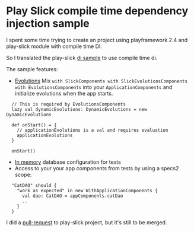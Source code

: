 # Play Slick compile time dependency injection sample

I spent some time trying to create an project using playframework 2.4 and play-slick module with compile time DI.

So I translated the play-slick [di sample](https://github.com/playframework/play-slick/tree/master/samples/di) to use compile time di.

The sample features:
* [Evolutions](https://github.com/NicolaeNMV/play-slick-compile-time-di-sample/blob/master/app/AppMain.scala#L21)
Mix `with SlickComponents with SlickEvolutionsComponents with EvolutionsComponents` into your `ApplicationComponents` and initialize evolutions when the app starts.
```
  // This is required by EvolutionsComponents
  lazy val dynamicEvolutions: DynamicEvolutions = new DynamicEvolutions

  def onStart() = {
    // applicationEvolutions is a val and requires evaluation
    applicationEvolutions
  }

  onStart()
```

* [In memory](https://github.com/NicolaeNMV/play-slick-compile-time-di-sample/blob/master/test/TestEnvironment.scala#L12) database configuration for tests
* Access to your your app components from tests by using a specs2 scope:

```
  "CatDAO" should {
    "work as expected" in new WithApplicationComponents {
      val dao: CatDAO = appComponents.catDao
      ..
    }
  }
```

I did a [pull-request](https://github.com/playframework/play-slick/pull/337) to play-slick project, but it's still to be merged.